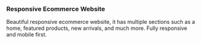 ### Responsive Ecommerce Website

Beautiful responsive ecommerce website, it has multiple sections such as a home, featured products, new arrivals, and much more. Fully responsive and mobile first.
